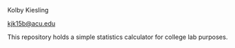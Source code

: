 Kolby Kiesling

kjk15b@acu.edu

This repository holds a simple statistics calculator for college lab purposes.
